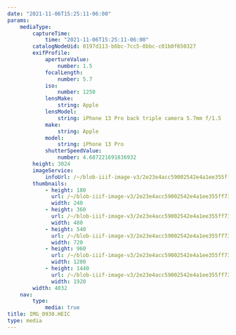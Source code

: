 ```yaml
---
date: "2021-11-06T15:25:11-06:00"
params:
    mediaType:
        captureTime:
            time: "2021-11-06T15:25:11-06:00"
        catalogNodeUid: 0197d113-b6bc-7cc5-8bbc-c01b0f650327
        exifProfile:
            apertureValue:
                number: 1.5
            focalLength:
                number: 5.7
            iso:
                number: 1250
            lensMake:
                string: Apple
            lensModel:
                string: iPhone 13 Pro back triple camera 5.7mm f/1.5
            make:
                string: Apple
            model:
                string: iPhone 13 Pro
            shutterSpeedValue:
                number: 4.687221691836932
        height: 3024
        imageService:
            infoUrl: /~/blob-iiif-image-v3/2e23e4acc59002542e4a1ee355ff738ca1771c50dfb7aa572da2210b814ea939/info.json
        thumbnails:
            - height: 180
              url: /~/blob-iiif-image-v3/2e23e4acc59002542e4a1ee355ff738ca1771c50dfb7aa572da2210b814ea939/full/240%2C180/0/default.jpg
              width: 240
            - height: 360
              url: /~/blob-iiif-image-v3/2e23e4acc59002542e4a1ee355ff738ca1771c50dfb7aa572da2210b814ea939/full/480%2C360/0/default.jpg
              width: 480
            - height: 540
              url: /~/blob-iiif-image-v3/2e23e4acc59002542e4a1ee355ff738ca1771c50dfb7aa572da2210b814ea939/full/720%2C540/0/default.jpg
              width: 720
            - height: 960
              url: /~/blob-iiif-image-v3/2e23e4acc59002542e4a1ee355ff738ca1771c50dfb7aa572da2210b814ea939/full/1280%2C960/0/default.jpg
              width: 1280
            - height: 1440
              url: /~/blob-iiif-image-v3/2e23e4acc59002542e4a1ee355ff738ca1771c50dfb7aa572da2210b814ea939/full/1920%2C1440/0/default.jpg
              width: 1920
        width: 4032
    nav:
        type:
            media: true
title: IMG_0930.HEIC
type: media
---
```

